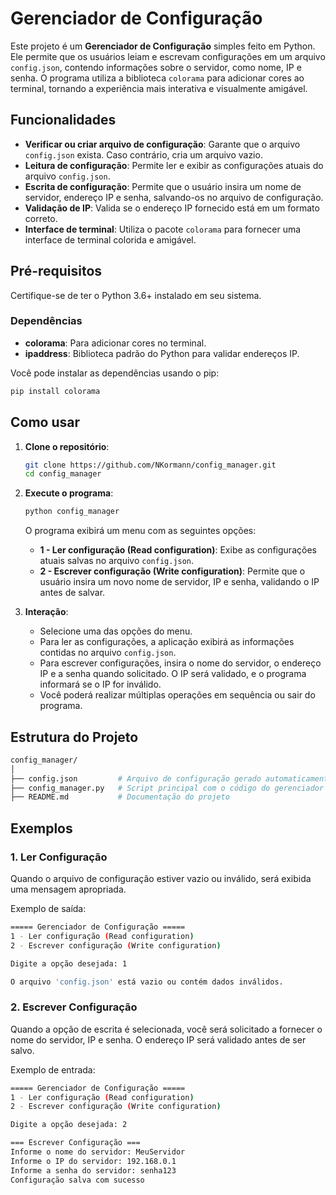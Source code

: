 # Gerenciador de Configuração

Este projeto é um **Gerenciador de Configuração** simples feito em Python. Ele permite que os usuários leiam e escrevam configurações em um arquivo `config.json`, contendo informações sobre o servidor, como nome, IP e senha. O programa utiliza a biblioteca `colorama` para adicionar cores ao terminal, tornando a experiência mais interativa e visualmente amigável.

## Funcionalidades

- **Verificar ou criar arquivo de configuração**: Garante que o arquivo `config.json` exista. Caso contrário, cria um arquivo vazio.
- **Leitura de configuração**: Permite ler e exibir as configurações atuais do arquivo `config.json`.
- **Escrita de configuração**: Permite que o usuário insira um nome de servidor, endereço IP e senha, salvando-os no arquivo de configuração.
- **Validação de IP**: Valida se o endereço IP fornecido está em um formato correto.
- **Interface de terminal**: Utiliza o pacote `colorama` para fornecer uma interface de terminal colorida e amigável.

## Pré-requisitos

Certifique-se de ter o Python 3.6+ instalado em seu sistema.

### Dependências

- **colorama**: Para adicionar cores no terminal.
- **ipaddress**: Biblioteca padrão do Python para validar endereços IP.

Você pode instalar as dependências usando o pip:

```bash
pip install colorama
```

## Como usar

1. **Clone o repositório**:

   ```bash
   git clone https://github.com/NKormann/config_manager.git
   cd config_manager
   ```

2. **Execute o programa**:

   ```bash
   python config_manager
   ```

   O programa exibirá um menu com as seguintes opções:

   - **1 - Ler configuração (Read configuration)**: Exibe as configurações atuais salvas no arquivo `config.json`.
   - **2 - Escrever configuração (Write configuration)**: Permite que o usuário insira um novo nome de servidor, IP e senha, validando o IP antes de salvar.

3. **Interação**:

   - Selecione uma das opções do menu.
   - Para ler as configurações, a aplicação exibirá as informações contidas no arquivo `config.json`.
   - Para escrever configurações, insira o nome do servidor, o endereço IP e a senha quando solicitado. O IP será validado, e o programa informará se o IP for inválido.
   - Você poderá realizar múltiplas operações em sequência ou sair do programa.

## Estrutura do Projeto

```bash
config_manager/
│
├── config.json         # Arquivo de configuração gerado automaticamente
├── config_manager.py   # Script principal com o código do gerenciador
├── README.md           # Documentação do projeto
```

## Exemplos

### 1. Ler Configuração

Quando o arquivo de configuração estiver vazio ou inválido, será exibida uma mensagem apropriada.

Exemplo de saída:

```bash
===== Gerenciador de Configuração =====
1 - Ler configuração (Read configuration)
2 - Escrever configuração (Write configuration)

Digite a opção desejada: 1

O arquivo 'config.json' está vazio ou contém dados inválidos.
```

### 2. Escrever Configuração

Quando a opção de escrita é selecionada, você será solicitado a fornecer o nome do servidor, IP e senha. O endereço IP será validado antes de ser salvo.

Exemplo de entrada:

```bash
===== Gerenciador de Configuração =====
1 - Ler configuração (Read configuration)
2 - Escrever configuração (Write configuration)

Digite a opção desejada: 2

=== Escrever Configuração ===
Informe o nome do servidor: MeuServidor
Informe o IP do servidor: 192.168.0.1
Informe a senha do servidor: senha123
Configuração salva com sucesso

